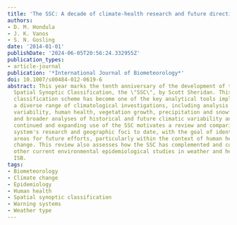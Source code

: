 ```yaml
---
title: 'The SSC: A decade of climate-health research and future directions'
authors:
- D. M. Hondula
- J. K. Vanos
- S. N. Gosling
date: '2014-01-01'
publishDate: '2024-06-05T20:56:24.332955Z'
publication_types:
- article-journal
publication: '*International Journal of Biometeorology*'
doi: 10.1007/s00484-012-0619-6
abstract: This year marks the tenth anniversary of the development of the revised
  Spatial Synoptic Classification, the \"SSC\", by Scott Sheridan. This daily weather-type
  classification scheme has become one of the key analytical tools implemented in
  a diverse range of climatological investigations, including analysis of air quality
  variability, human health, vegetation growth, precipitation and snowfall trends,
  and broader analyses of historical and future climatic variability and trends. The
  continued and expanding use of the SSC motivates a review and comparison of the
  system's research and geographic foci to date, with the goal of identifying promising
  areas for future efforts, particularly within the context of human health and climate
  change. This review also assesses how the SSC has complemented and compares with
  other current environmental epidemiological studies in weather and health. © 2013
  ISB.
tags:
- Biometeorology
- Climate change
- Epidemiology
- Human health
- Spatial synoptic classification
- Warning systems
- Weather type
---
```

